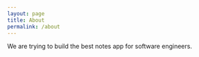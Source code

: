 ```yaml
---
layout: page
title: About
permalink: /about
---
```


We are trying to build the best notes app for software engineers. 